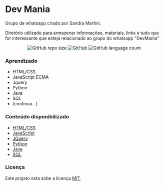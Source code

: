 # Dev Mania
Grupo de whatsapp criado por Sandra Martini.

Diretório utilizado para armazenar informações, materiais, links e tudo que for interessante que esteja relacionado ao grupo do whatsapp "DevMania"

<p align="center">
	<img alt="GitHub repo size" src="https://img.shields.io/github/repo-size/gpd38/whatsappDevMania">
	<img alt="GitHub" src="https://img.shields.io/github/license/gpd38/whatsappDevMania">
	<img alt="GitHub language count" src="https://img.shields.io/github/languages/count/gpd38/whatsappDevMania">
</p>

### Aprendizado
  - HTML/CSS
  - JavaScript ECMA
  - Jquery
  - Python
  - Java
  - SQL
  - (continua...)
  
### Conteúdo disponibilizado
  - [HTML/CSS](https://github.com/gpd38/whatsappDevMania/tree/main/html-css)
  - [JavaScript](#)
  - [JQuery](#)
  - [Python](#)
  - [Java](#)
  - [SQL](#)

### Licença
Este projeto esta sobe a licença [MIT](./LICENSE).
